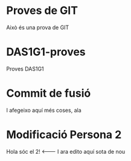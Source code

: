 # Proves de GIT

Això és una prova de GIT

# DAS1G1-proves
Proves DAS1G1

# Commit de fusió

I afegeixo aquí més coses, ala

# Modificació Persona 2

Hola sóc el 2! <--- I ara edito aquí sota de nou
